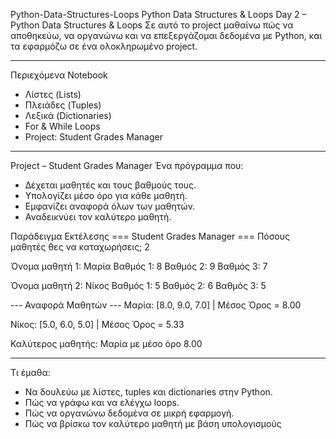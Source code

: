 Python-Data-Structures-Loops
Python Data Structures & Loops 
 Day 2 – Python Data Structures & Loops 
Σε αυτό το project μαθαίνω πώς να αποθηκεύω, να οργανώνω και να επεξεργάζομαι δεδομένα με Python, και τα εφαρμόζω σε ένα ολοκληρωμένο project.

---

 Περιεχόμενα Notebook
- Λίστες (Lists)
- Πλειάδες (Tuples)
- Λεξικά (Dictionaries)
- For & While Loops
- Project: Student Grades Manager

---

 Project – Student Grades Manager
Ένα πρόγραμμα που:
- Δέχεται μαθητές και τους βαθμούς τους.
- Υπολογίζει μέσο όρο για κάθε μαθητή.
- Εμφανίζει αναφορά όλων των μαθητών.
- Αναδεικνύει τον καλύτερο μαθητή.

 Παράδειγμα Εκτέλεσης
 === Student Grades Manager ===
Πόσους μαθητές θες να καταχωρήσεις; 2

Όνομα μαθητή 1: Μαρία
Βαθμός 1: 8
Βαθμός 2: 9
Βαθμός 3: 7

Όνομα μαθητή 2: Νίκος
Βαθμός 1: 5
Βαθμός 2: 6
Βαθμός 3: 5

--- Αναφορά Μαθητών ---
Μαρία: [8.0, 9.0, 7.0] | Μέσος Όρος = 8.00

Νίκος: [5.0, 6.0, 5.0] | Μέσος Όρος = 5.33

Καλύτερος μαθητής: Μαρία με μέσο όρο 8.00

---

 Τι έμαθα:
- Να δουλεύω με λίστες, tuples και dictionaries στην Python.  
- Πώς να γράφω και να ελέγχω loops.  
- Πώς να οργανώνω δεδομένα σε μικρή εφαρμογή.  
- Πώς να βρίσκω τον καλύτερο μαθητή με βάση υπολογισμούς

